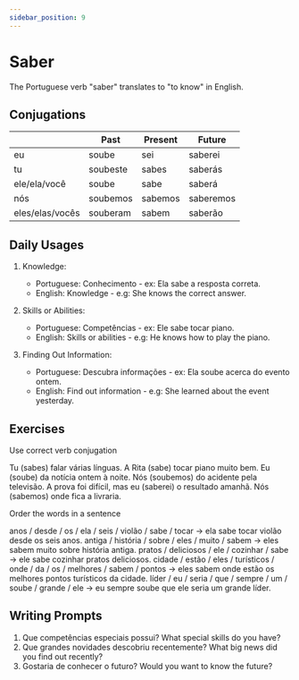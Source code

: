 ```yaml
---
sidebar_position: 9
---
```


# Saber

The Portuguese verb "saber" translates to "to know" in English.

## Conjugations

|                 | Past     | Present | Future    |
| --------------- | -------- | ------- | --------- |
| eu              | soube    | sei     | saberei   |
| tu              | soubeste | sabes   | saberás   |
| ele/ela/você    | soube    | sabe    | saberá    |
| nós             | soubemos | sabemos | saberemos |
| eles/elas/vocês | souberam | sabem   | saberão   |

## Daily Usages

1. Knowledge:

   - Portuguese: Conhecimento - ex: Ela sabe a resposta correta.
   - English: Knowledge - e.g: She knows the correct answer.

2. Skills or Abilities:

   - Portuguese: Competências - ex: Ele sabe tocar piano.
   - English: Skills or abilities - e.g: He knows how to play the piano.

3. Finding Out Information:

   - Portuguese: Descubra informações - ex: Ela soube acerca do evento ontem.
   - English: Find out information - e.g: She learned about the event yesterday.

## Exercises

Use correct verb conjugation

Tu (sabes) falar várias línguas.
A Rita (sabe) tocar piano muito bem.
Eu (soube) da notícia ontem à noite.
Nós (soubemos) do acidente pela televisão.
A prova foi difícil, mas eu (saberei) o resultado amanhã.
Nós (sabemos) onde fica a livraria.

Order the words in a sentence

anos / desde / os / ela / seis / violão / sabe / tocar -> ela sabe tocar violão desde os seis anos.
antiga / história / sobre / eles / muito / sabem -> eles sabem muito sobre história antiga.
pratos / deliciosos / ele / cozinhar / sabe -> ele sabe cozinhar pratos deliciosos.
cidade / estão / eles / turísticos / onde / da / os / melhores / sabem / pontos -> eles sabem onde estão os melhores pontos turísticos da cidade.
líder / eu / seria / que / sempre / um / soube / grande / ele -> eu sempre soube que ele seria um grande líder.

## Writing Prompts

1. Que competências especiais possui? What special skills do you have?
2. Que grandes novidades descobriu recentemente? What big news did you find out recently?
3. Gostaria de conhecer o futuro? Would you want to know the future?
